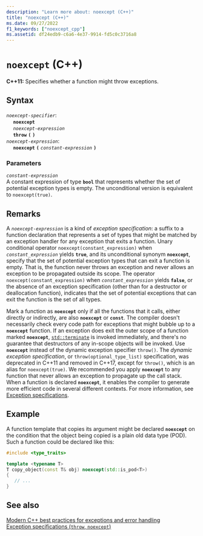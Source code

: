 ```yaml
---
description: "Learn more about: noexcept (C++)"
title: "noexcept (C++)"
ms.date: 09/27/2022
f1_keywords: ["noexcept_cpp"]
ms.assetid: df24edb9-c6a6-4e37-9914-fd5c0c3716a8
---
```

# `noexcept` (C++)

**C++11:** Specifies whether a function might throw exceptions.

## Syntax

*`noexcept-specifier`*:\
&emsp; **`noexcept`**\
&emsp; *`noexcept-expression`*\
&emsp; **`throw`** **`(`** **`)`**\
*`noexcept-expression`*:\
&emsp; **`noexcept`** **`(`** *`constant-expression`* **`)`**

### Parameters

*`constant-expression`*\
A constant expression of type **`bool`** that represents whether the set of potential exception types is empty. The unconditional version is equivalent to `noexcept(true)`.

## Remarks

A *`noexcept-expression`* is a kind of *exception specification*: a suffix to a function declaration that represents a set of types that might be matched by an exception handler for any exception that exits a function. Unary conditional operator `noexcept(constant_expression)` when *`constant_expression`* yields **`true`**, and its unconditional synonym **`noexcept`**, specify that the set of potential exception types that can exit a function is empty. That is, the function never throws an exception and never allows an exception to be propagated outside its scope. The operator `noexcept(constant_expression)` when *`constant_expression`* yields **`false`**, or the absence of an exception specification (other than for a destructor or deallocation function), indicates that the set of potential exceptions that can exit the function is the set of all types.

Mark a function as **`noexcept`** only if all the functions that it calls, either directly or indirectly, are also **`noexcept`** or **`const`**. The compiler doesn't necessarily check every code path for exceptions that might bubble up to a **`noexcept`** function. If an exception does exit the outer scope of a function marked **`noexcept`**, [`std::terminate`](../standard-library/exception-functions.md#terminate) is invoked immediately, and there's no guarantee that destructors of any in-scope objects will be invoked. Use **`noexcept`** instead of the dynamic exception specifier `throw()`. The *dynamic exception specification*, or `throw(optional_type_list)` specification, was deprecated in C++11 and removed in C++17, except for `throw()`, which is an alias for `noexcept(true)`. We recommended you apply **`noexcept`** to any function that never allows an exception to propagate up the call stack. When a function is declared **`noexcept`**, it enables the compiler to generate more efficient code in several different contexts. For more information, see [Exception specifications](exception-specifications-throw-cpp.md).

## Example

A function template that copies its argument might be declared **`noexcept`** on the condition that the object being copied is a plain old data type (POD). Such a function could be declared like this:

```cpp
#include <type_traits>

template <typename T>
T copy_object(const T& obj) noexcept(std::is_pod<T>)
{
   // ...
}
```

## See also

[Modern C++ best practices for exceptions and error handling](errors-and-exception-handling-modern-cpp.md)\
[Exception specifications (`throw`, `noexcept`)](exception-specifications-throw-cpp.md)
